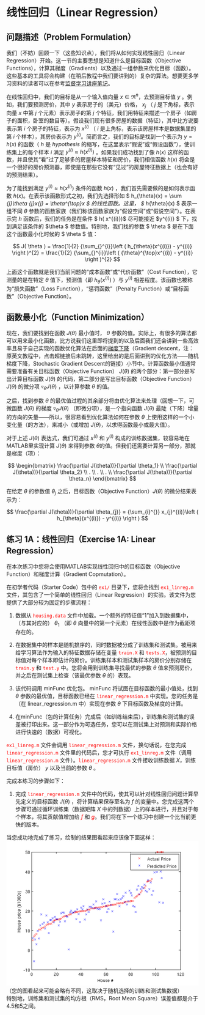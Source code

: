 # 线性回归（Linear Regression）  
## 问题描述（Problem Formulation）  
我们（不妨）回顾一下（这些知识点），我们将从如何实现线性回归（Linear Regression）开始。这一节的主要思想是知道什么是目标函数（Objective Functions），计算其梯度（Gradients）以及通过一组参数来优化目标（函数）。这些基本的工具将会构建（在稍后教程中我们要讲到的）复杂的算法。想要更多学习资料的读者可以在参考<a href="http://cs229.stanford.edu/notes/cs229-notes1.pdf">监督学习讲座笔记</a>。  

在线性回归中，我们的目标是从一个输入值向量 $x\in \Re^{n}$，去预测目标值 $y$ 。例如，我们要预测房价，其中 $y$ 表示房子的（美元）价格， $x_{j}$ （ $j$ 是下角标，表示向量 $x$ 中第 $j$ 个元素）表示房子的第 $j$ 个特征，我们用特征来描述一个房子（如房子的面积，卧室的数目等）。假设我们现有很多房屋的数据（特征），其中比方说要表示第 $i$ 个房子的特征，表示为 $x^{(i)}$ （ $i$ 是上角标，表示该房屋样本是数据集里的第 $i$ 个样本），其房价表示为 $y^{(i)}$。简而言之，我们的目标是找到一个表示为 $y = h\left ( x \right )$ 的函数（ $h$ 是 $hypothesis$ 的缩写，在这里表示“假说”或“假设函数”），使训练集上的每个样本 $i$ 满足 $y^{(i)} \approx h( x^{(i)})$ 。如果我们成功找到了像 $h(x)$ 这样的函数，并且使其“看”过了足够多的房屋样本特征和房价，我们相信函数 $h(x)$ 将会是一个很好的房价预测器，即使是在那些它没有“见过”的房屋特征数据上（也会有好的预测结果）。  

为了能找到满足 $y^{(i)} \approx h( x^{(i)})$ 条件的函数 $h(x)$ ，我们首先需要做的是如何表示函数 $h(x)$。在表示该函数形式之初，我们先选择形如 $ h_{\theta}(x) = \sum _{j}\theta _{j}x_{j} = \theta^{\top}x $ 的线性函数。这里， $ h_{\theta}(x) $ 表示一组不同 $\theta$ 参数的函数家族（我们称该函数家族为“假设空间”或“假说空间”）。在表示完 $h$ 函数后，我们的任务是在条件 $ h( x^{(i)})$ 尽可能接近 $y^{(i)} $ 下，找到满足该条件的 $\theta $ 参数值。特别地，我们找的参数 $ \theta $ 是在下面这个函数最小化时候的 $ \theta $ 值：  

$$
J( \theta ) = \frac{1}{2} {\sum_{}^{i}}\left ( h_{\theta}(x^{(i)}) - y^{(i)} \right )^{2} = \frac{1}{2} {\sum_{}^{i}}\left ( {\theta}^{\top}x^{(i)} - y^{(i)} \right )^{2}
$$  

上面这个函数就是我们当前问题的“成本函数”或“代价函数”（Cost Function），它测量的是在特定 $\theta$ 值下，预测值（即 $h_{\theta}(x^{(i)})$ ）与 $y^{(i)}$ 相差程度。该函数也被称为“损失函数”（Loss Function），“惩罚函数”（Penalty Function）或“目标函数”（Objective Function）。  

## 函数最小化（Function Minimization）  
现在，我们要找到在函数 $J(\theta)$ 最小值时， ${\theta}$ 参数的值。实际上，有很多的算法都可以用来最小化函数，比方说我们这里即将提到的以及后面我们还会讲到一些高效率且易于自己实现的函数优化算法在后面的<a href="http://ufldl.stanford.edu/tutorial/supervised/OptimizationStochasticGradientDescent">梯度下降</a>（Gradient descent，注：原英文教程中，点击超链接后未跳转，这里给出的是后面讲到的优化方法——随机梯度下降，Stochastic Gradient Descent的链接）小节中。计算函数最小值通常需要准备有关目标函数（Objective Function） $J(\theta)$ 的两个部分：第一部分是写出计算目标函数 $J(\theta)$ 的代码，第二部分是写出目标函数（Objective Function） $J(\theta)$ 的微分项 $\triangledown _{\theta}J(\theta )$ ，以计算参数 $\theta$ 的值。  

之后，找到参数 $\theta$ 的最优值过程的其余部分将由优化算法来处理（回想一下，可微函数 $J(\theta)$ 的梯度 $\triangledown _{\theta}J(\theta )$ （即微分项），是一个指向函数 $J(\theta)$ 最陡（下降）增量的方向的矢量——所以，很容易看到优化算法如何在参数 $\theta$ 上使用这样的一个小变化量（的方法），来减小（或增加 $J(\theta)$，以求得函数最小或最大值）。  

对于上述 $J(\theta)$ 表达式，我们可通过 $x^{(i)}$ 和 $y^{(i)}$ 构成的训练数据集，较容易地在MATLAB里实现计算 $J(\theta)$ 来得到参数 $\theta$的值。但我们还需要计算另一部分，那就是梯度（项）：  

$$
\begin{bmatrix}
   \frac{\partial J(\theta))}{\partial \theta_1}
\\ \frac{\partial J(\theta))}{\partial \theta_2}
\\ .
\\ .
\\ .
\\ \frac{\partial J(\theta))}{\partial \theta_n}
\end{bmatrix}
$$  

在给定 $\theta$ 的参数值 $\theta_{j}$ 之后，目标函数（Objective Function）$J(\theta)$ 的微分结果表示为：  

$$
\frac{\partial J(\theta))}{\partial \theta_{j}} = {\sum_{i}^{}} x_{j}^{(i)}\left ( h_{\theta}(x^{(i)}) - y^{(i)} \right )
$$  


## 练习 1A：线性回归（Exercise 1A: Linear Regression）  
在本次练习中您将会使用MATLAB实现线性回归中的目标函数（Objective Function）和梯度计算（Gradient Copmutation）。  

在初学者代码（Starter Code）包中的 <font color=red>`ex1/`</font> 目录下，您将会找到 <font color=red>`ex1_linreg.m`</font> 文件，其包含了一个简单的线性回归（Linear Regression）的实验。该文件为您提供了大部分较为固定的步骤流程：  

1. 数据从 <font color=red>`housing.data`</font> 文件中加载。一个额外的特征值“1”加入到数据集中，（与其对应的） $\theta_{1}$ （即 $\theta$ 向量中的第一个元素）在线性函数中是作为截距项存在的。  

2. 在数据集中的样本是随机排序的，同时数据被分成了训练集和测试集。被用来给学习算法作为输入的特征数据存储在变量 <font color=red>`train.X`</font> 和 <font color=red>`tests.X`</font>，被预测的目标值对每个样本即估计的房价。训练集样本和测试集样本的房价分别存储在 <font color=red>`train.y`</font> 和 <font color=red>`test.y`</font> 中。您将会用到训练集寻找最优的参数 $\theta$ 值来预测房价，并之后在测试集上检查（该最优参数 $\theta$ 的）表现。  

3. 该代码调用 minFunc 优化包。 minFunc 将试图在目标函数的最小值处，找到 $\theta$ 参数的最优值，目标函数已经在 <font color=red>`linear_regression.m`</font> 中实现。您的任务是（在 linear_regression.m 中）实现在参数 $\theta$ 下目标函数及梯度的计算。  

4. 在minFunc（包的计算任务）完成后（如训练结束后），训练集和测试集的误差被打印出来。这一部分作为可选任务，您可以在测试集上对预测和实际价格进行快速的（数据）可视化。  

<font color=red>`ex1_linreg.m`</font> 文件会调用 <font color=red>`linear_regression.m`</font> 文件，换句话说，在您完成 <font color=red>`linear_regression.m`</font> 文件里的代码后，您才可执行 <font color=red>`ex1_linreg.m`</font> 文件（调用 <font color=red>`linear_regression.m`</font> 文件）。<font color=red>`linear_regression.m`</font> 文件接收训练数据 $X$，训练目标值（房价） $y$ 以及当前的参数 $\theta$ 。  

完成本练习的步骤如下：  

1. 完成 <font color=red>`linear_regression.m`</font> 文件中的代码，使其可以针对线性回归问题计算早先定义的目标函数 $J(\theta)$ ，将计算结果保存至名为 $f$ 的变量中。您完成这两个步骤可通过循环训练集（数据矩阵 $X$ 中的列数据）上的样本进行，并且对于每个样本，将其贡献值增加给 <font color=red>$f$</font> 和 <font color=red>$g$</font>。我们将在下一个练习中创建一个比当前更快的版本。  

当您成功地完成了练习，绘制的结果图看起来应该像下面这样：  
<img src="./images/House_results.png">  
（您的图看起来可能会略有不同，这取决于随机选择的训练和测试集数据）  
特别地，训练集和测试集的均方根（RMS，Root Mean Square）误差值都是介于4.5和5之间。
